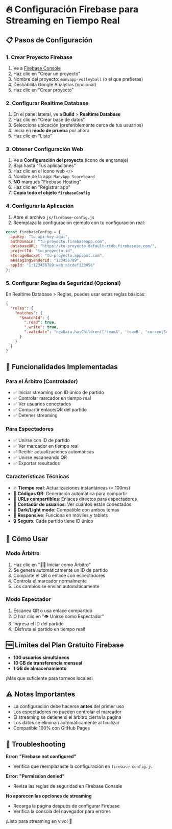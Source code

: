 # 🔥 Configuración Firebase para Streaming en Tiempo Real

## 📋 Pasos de Configuración

### 1. Crear Proyecto Firebase
1. Ve a [Firebase Console](https://console.firebase.google.com/)
2. Haz clic en "Crear un proyecto"
3. Nombre del proyecto: `manvapp-volleyball` (o el que prefieras)
4. Deshabilita Google Analytics (opcional)
5. Haz clic en "Crear proyecto"

### 2. Configurar Realtime Database
1. En el panel lateral, ve a **Build** > **Realtime Database**
2. Haz clic en "Crear base de datos"
3. Selecciona ubicación (preferiblemente cerca de tus usuarios)
4. Inicia en **modo de prueba** por ahora
5. Haz clic en "Listo"

### 3. Obtener Configuración Web
1. Ve a **Configuración del proyecto** (ícono de engranaje)
2. Baja hasta "Tus aplicaciones"
3. Haz clic en el ícono web `</>`
4. Nombre de la app: `ManvApp Scoreboard`
5. **NO** marques "Firebase Hosting"
6. Haz clic en "Registrar app"
7. **Copia todo el objeto `firebaseConfig`**

### 4. Configurar la Aplicación
1. Abre el archivo `js/firebase-config.js`
2. Reemplaza la configuración ejemplo con tu configuración real:

```javascript
const firebaseConfig = {
  apiKey: "tu-api-key-aqui",
  authDomain: "tu-proyecto.firebaseapp.com",
  databaseURL: "https://tu-proyecto-default-rtdb.firebaseio.com/",
  projectId: "tu-proyecto-id",
  storageBucket: "tu-proyecto.appspot.com",
  messagingSenderId: "123456789",
  appId: "1:123456789:web:abcdef123456"
};
```

### 5. Configurar Reglas de Seguridad (Opcional)
En Realtime Database > Reglas, puedes usar estas reglas básicas:

```json
{
  "rules": {
    "matches": {
      "$matchId": {
        ".read": true,
        ".write": true,
        ".validate": "newData.hasChildren(['teamA', 'teamB', 'currentSet'])"
      }
    }
  }
}
```

## 🚀 Funcionalidades Implementadas

### Para el Árbitro (Controlador)
- ✅ Iniciar streaming con ID único de partido
- ✅ Controlar marcador en tiempo real
- ✅ Ver usuarios conectados
- ✅ Compartir enlace/QR del partido
- ✅ Detener streaming

### Para Espectadores
- ✅ Unirse con ID de partido
- ✅ Ver marcador en tiempo real
- ✅ Recibir actualizaciones automáticas
- ✅ Unirse escaneando QR
- ✅ Exportar resultados

### Características Técnicas
- 🔥 **Tiempo real**: Actualizaciones instantáneas (< 100ms)
- 📱 **Códigos QR**: Generación automática para compartir
- 🔗 **URLs compartibles**: Enlaces directos para espectadores
- 👥 **Contador de usuarios**: Ver cuántos están conectados
- 🌙 **Dark/Light mode**: Compatible con ambos temas
- 📱 **Responsive**: Funciona en móviles y tablets
- 🔒 **Seguro**: Cada partido tiene ID único

## 🎯 Cómo Usar

### Modo Árbitro
1. Haz clic en "👨‍⚖️ Iniciar como Árbitro"
2. Se genera automáticamente un ID de partido
3. Comparte el QR o enlace con espectadores
4. Controla el marcador normalmente
5. Los cambios se envían automáticamente

### Modo Espectador
1. Escanea QR o usa enlace compartido
2. O haz clic en "👁️ Unirse como Espectador"
3. Ingresa el ID del partido
4. ¡Disfruta el partido en tiempo real!

## 🆓 Límites del Plan Gratuito Firebase

- **100 usuarios simultáneos**
- **10 GB de transferencia mensual**
- **1 GB de almacenamiento**

¡Más que suficiente para torneos locales!

## ⚠️ Notas Importantes

- La configuración debe hacerse **antes** del primer uso
- Los espectadores no pueden controlar el marcador
- El streaming se detiene si el árbitro cierra la página
- Los datos se eliminan automáticamente al finalizar
- Compatible 100% con GitHub Pages

## 🔧 Troubleshooting

**Error: "Firebase not configured"**
- Verifica que reemplazaste la configuración en `firebase-config.js`

**Error: "Permission denied"**
- Revisa las reglas de seguridad en Firebase Console

**No aparecen las opciones de streaming**
- Recarga la página después de configurar Firebase
- Verifica la consola del navegador para errores

¡Listo para streaming en vivo! 🎉